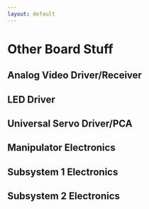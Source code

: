 ```yaml
---
layout: default
---
```


# Other Board Stuff
## Analog Video Driver/Receiver
## LED Driver
## Universal Servo Driver/PCA
## Manipulator Electronics
## Subsystem 1 Electronics
## Subsystem 2 Electronics
